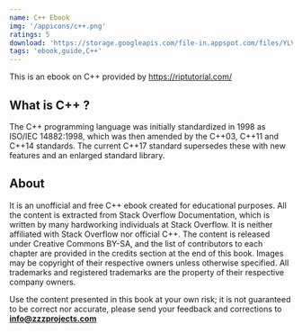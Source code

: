 ```yaml
---
name: C++ Ebook
img: '/appicons/c++.png'
ratings: 5
download: 'https://storage.googleapis.com/file-in.appspot.com/files/YLVf7gKLpO.zip'
tags: 'ebook,guide,C++'
---
```


This is an ebook on C++ provided by <a href="https://riptutorial.com/" >https://riptutorial.com/</a>

## What is C++ ?

The C++ programming language was initially standardized in 1998 as ISO/IEC 14882:1998, which was then amended by the C++03, C++11 and C++14 standards. The current C++17 standard supersedes these with new features and an enlarged standard library.

## About

It is an unofficial and free C++ ebook created for educational purposes. All the content is
extracted from Stack Overflow Documentation, which is written by many hardworking individuals at
Stack Overflow. It is neither affiliated with Stack Overflow nor official C++.
The content is released under Creative Commons BY-SA, and the list of contributors to each
chapter are provided in the credits section at the end of this book. Images may be copyright of
their respective owners unless otherwise specified. All trademarks and registered trademarks are
the property of their respective company owners.

Use the content presented in this book at your own risk; it is not guaranteed to be correct nor
accurate, please send your feedback and corrections to **info@zzzprojects.com**
